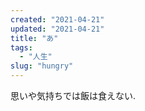 ```yaml
---
created: "2021-04-21"
updated: "2021-04-21"
title: "あ"
tags:
  - "人生"
slug: "hungry"
---
```


思いや気持ちでは飯は食えない.

